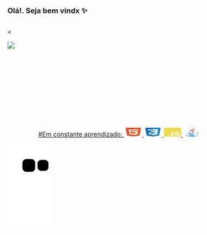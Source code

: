 ### Olá!. Seja bem vindx ✨
##

<!--
**Evelyndapaz/Evelyndapaz** is a ✨ _special_ ✨ repository because its `README.md` (this file) appears on your GitHub profile.

Here are some ideas to get you started:

- 🔭 I’m currently working on ...
- 🌱 I’m currently learning ...
- 👯 I’m looking to collaborate on ...
- 🤔 I’m looking for help with ...
- 💬 Ask me about ...
- 📫 How to reach me: ...
- 😄 Pronouns: ...
- ⚡ Fun fact: ...
-->

  <!--<div align="display: block">
  <img align="right" alt="evy-pic" height="150" style="border-radius:50px;" src="https://cdn.discordapp.com/attachments/998087456501006359/998098966086430761/myavatar.png">
  </div>-->
  
  
  <<div align="center">
  <a href="https://github.com/Evelyndapaz">
  <img height="180em" style="display: block" src="https://github-readme-stats.vercel.app/api?username=Evelyndapaz&show_icons=true&theme=aura&include_all_commits=true&count_private=true"/>
  <!--<img height="180em" width="400em" style="display: block" src="https://github-readme-stats.vercel.app/api/top-langs/?username=Evelyndapaz&layout=compact&langs_count=7&theme=aura"/>-->
</div>

<div align="center">
  #Em constante aprendizado: 
  <img alt="HTML" height="20" width="40" src="https://raw.githubusercontent.com/devicons/devicon/master/icons/html5/html5-original.svg">
  <img alt="CSS" height="20" width="40" src="https://raw.githubusercontent.com/devicons/devicon/master/icons/css3/css3-original.svg">
  <img alt="Js" height="20" width="40" src="https://raw.githubusercontent.com/devicons/devicon/master/icons/javascript/javascript-plain.svg">
  <img alt="Java" height="20" width="40" src="https://raw.githubusercontent.com/devicons/devicon/master/icons/java/java-original.svg">
  <!--<img align="right" alt="pic" height="150" style="border-radius:50px;" src="https://cdn.discordapp.com/attachments/998087456501006359/998098966086430761/myavatar.png">-->
</div>
  
 
   ![Snake animation](https://github.com/Evelyndapaz/Evelyndapaz/blob/output/github-contribution-grid-snake.svg)
  
 
